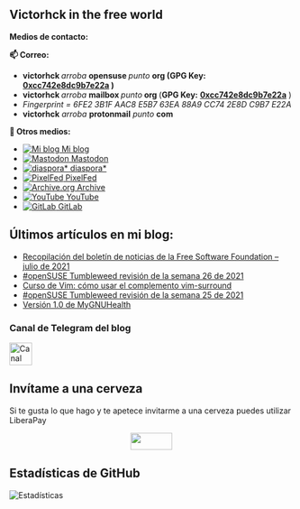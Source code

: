 ## Victorhck in the free world 

<!--
**victorhck/victorhck** is a ✨ _special_ ✨ repository because its `README.md` (this file) appears on your GitHub profile.

Here are some ideas to get you started:

- 🔭 I’m currently working on ...
- 🌱 I’m currently learning ...
- 👯 I’m looking to collaborate on ...
- 🤔 I’m looking for help with ...
- 💬 Ask me about ...
- 📫 How to reach me: ...
- 😄 Pronouns: ...
- ⚡ Fun fact: ...
-->

<strong>Medios de contacto:</strong>

<strong>📫 Correo:</strong>
<ul>
	<li><strong>victorhck </strong><em>arroba </em><strong>opensuse </strong><em>punto</em> <strong>org (GPG Key: <a href="http://keys.gnupg.net/pks/lookup?search=0xcc742e8dc9b7e22a&fingerprint=on&op=index" target="_blank" rel="noopener">0xcc742e8dc9b7e22a</a> )</strong></li>
	<li><strong>victorhck </strong><em>arroba </em><strong>mailbox </strong><em>punto</em><strong> org </strong>(<strong>GPG Key:</strong> <a href="http://keys.gnupg.net/pks/lookup?search=0xcc742e8dc9b7e22a&fingerprint=on&op=index" target="_blank" rel="noopener"><strong>0xcc742e8dc9b7e22a</strong></a> )</li>
	<li><em>Fingerprint = 6FE2 3B1F AAC8 E5B7 63EA 88A9 CC74 2E8D C9B7 E22A</em></li>
	<li><strong>victorhck</strong> <em>arroba</em> <strong>protonmail</strong> <em>punto</em> <strong>com</strong></li>
</ul>

<strong>💬 Otros medios:</strong>
* [![Mi blog](https://s1.wp.com/wp-content/mu-plugins/post-flair/sharing/images/icon-wordpress.png) Mi blog](https://victorhckinthefreeworld.com)
* [![Mastodon](https://pod.orkz.net/uploads/images/scaled_full_439a55d6cac2086fdd94.png) Mastodon](https://mastodon.social/@victorhck)
* [![diaspora*](https://pod.orkz.net/uploads/images/scaled_full_a87cf779ccf3face1d8a.png) diaspora*](https://pod.orkz.net/u/victorhck)
* [![PixelFed](https://pod.orkz.net/uploads/images/scaled_full_b7c16a11d5410ab02911.png) PixelFed](https://pixelfed.social/victorhck)
* [![Archive.org](https://pod.orkz.net/uploads/images/scaled_full_04908d5bfcc639b55841.jpg) Archive](https://archive.org/details/@victorhck)
* [![YouTube](https://pod.orkz.net/uploads/images/scaled_full_7156003ff74aaa4308f7.png) YouTube](https://www.youtube.com/user/jcwl70/)
* [![GitLab](https://pod.orkz.net/uploads/images/scaled_full_af4ca769a2cd313d8363.png) GitLab](https://gitlab.com/victorhck)

## Últimos artículos en mi blog:
<!-- BLOG-POST-LIST:START -->
- [Recopilación del boletín de noticias de la Free Software Foundation – julio de 2021](https://victorhckinthefreeworld.com/2021/07/05/recopilacion-del-boletin-de-noticias-de-la-free-software-foundation-julio-de-2021/)
- [#openSUSE Tumbleweed revisión de la semana 26 de 2021](https://victorhckinthefreeworld.com/2021/07/02/opensuse-tumbleweed-revision-de-la-semana-26-de-2021/)
- [Curso de Vim: cómo usar el complemento vim-surround](https://victorhckinthefreeworld.com/2021/06/30/como-usar-complemento-vim-surround/)
- [#openSUSE Tumbleweed revisión de la semana 25 de 2021](https://victorhckinthefreeworld.com/2021/06/26/opensuse-tumbleweed-revision-de-la-semana-25-de-2021/)
- [Versión 1.0 de MyGNUHealth](https://victorhckinthefreeworld.com/2021/06/25/version-1-0-de-mygnuhealth/)
<!-- BLOG-POST-LIST:END -->

### Canal de Telegram del blog
<a href="https://t.me/victorhck">
<img src="https://victorhckinthefreeworld.files.wordpress.com/2020/05/telegram.png" width="40" height="40" alt="Canal de Telegram" />
</a>

## Invítame a una cerveza
Si te gusta lo que hago y te apetece invitarme a una cerveza puedes utilizar LiberaPay
 
<p style="text-align: center;"><a href="https://es.liberapay.com/victorhck/donate" target="_blank" rel="noopener"><img class="aligncenter wp-image-8601 size-full" title="LiberaPay" src="https://victorhckinthefreeworld.files.wordpress.com/2019/12/widgets-victorhck-liberapay.png" alt="" width="74" height="30" /></a></p>

## Estadísticas de GitHub

![Estadísticas](https://github-readme-stats.vercel.app/api/?username=victorhck&count_private=true&theme=tokyonight&showicons=true)

<!--
## Estadísticas de GitHub
<a href="https://github.com/victorhck">
<img align="center" alt="estadísticas de GitHub de Victorhck" src="https://github-readme-stats.codestackr.vercel.app/api?username=victorhck&show_icons=true&hide_border=true&count_private=true&include_all_commits=true&theme=radical" />
</a>

<p>

<a href="https://github.com/victorhck">
  <img align="center" src="https://github-readme-stats.anuraghazra1.vercel.app/api/top-langs/?username=victorhck&layout=compact&theme=radical" />
</a>

-->
